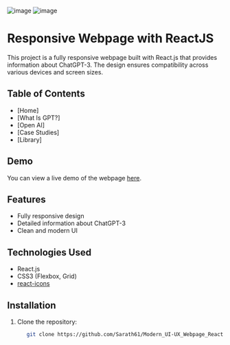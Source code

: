 ![image](https://github.com/user-attachments/assets/cd985b74-2b2a-4c4c-b58a-81e1fc1d71aa)
![image](https://github.com/user-attachments/assets/ea80670d-9070-48c1-bcb0-3b258dc7fd84)

# Responsive Webpage with ReactJS

This project is a fully responsive webpage built with React.js that provides information about ChatGPT-3. The design ensures compatibility across various devices and screen sizes.

## Table of Contents

- [Home]
- [What Is GPT?]
- [Open AI]
- [Case Studies]
- [Library]


## Demo

You can view a live demo of the webpage [here](https://modern-ui-ux-webpage-react-kopre8jne-sarath61s-projects.vercel.app/).

## Features

- Fully responsive design
- Detailed information about ChatGPT-3
- Clean and modern UI

## Technologies Used

- React.js
- CSS3 (Flexbox, Grid)
- [react-icons](https://github.com/react-icons/react-icons)


## Installation

1. Clone the repository:
   ```bash
      git clone https://github.com/Sarath61/Modern_UI-UX_Webpage_React-JS.git

